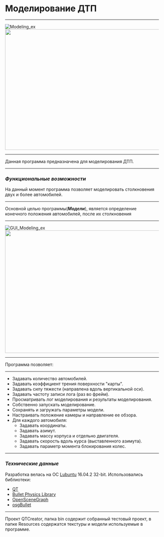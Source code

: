 # **Моделирование ДТП**
************
![Modeling_ex](https://3.downloader.disk.yandex.ru/preview/53c7124a9d241a7517f7ffc717f8affc623f2913e0455b09a8c40a373baaa67a/inf/e4yAmOpUdHfB_SQ08sGywY6RWpBdZTZ538chB57HiojmzNZ1ROP0K3sr0xEAeVKnbrwmFRqKUy-2uwGVyXgDlQ%3D%3D?uid=0&filename=1.png&disposition=inline&hash=&limit=0&content_type=image%2Fpng&tknv=v2&size=1165x786)
<img src="http://gifok.net/images/2017/08/27/311e40.gif" width="510" height="394"/>
*************
Данная программа предназначена для моделирования ДТП.
*********
### ***Функциональные возможности***

На данный момент программа позволяет моделировать столкновения двух и более автомобилей.
**********
Основной целью программы(***Модели***), является определение конечного положения автомобилей, после их столкновения
*********
![GUI_Modeling_ex](https://1.downloader.disk.yandex.ru/preview/1045ae80d56a9f9bd9cf463c736f5bc3bcb28205622cc25a0a15ed0234e66876/inf/e4yAmOpUdHfB_SQ08sGywc2CX730zv9CQXkRoEITuVEArzK1wcC9_jHBXemtSpedCCtJY9au3z_E3VcYBkHDEw%3D%3D?uid=0&filename=2.png&disposition=inline&hash=&limit=0&content_type=image%2Fpng&tknv=v2&size=1165x786)
<img src="http://gifok.net/images/2017/08/27/testCrash.gif" width="1165" height="400" align="center"/>

*********
Программа позволяет:
********
+ Задавать количество автомобилей.
+ Задавать коэффициент трения поверхности "карты".
+ Задавать силу тяжести (направлена вдоль вертикальной оси).
+ Задавать частоту записи лога (раз во фрейм).
+ Просматривать лог моделирования и результаты моделирования.
+ Собственно запускать моделирование.
+ Сохранять и загружать параметры модели.
+ Настраивать положение камеры и направление ее обзора.
+ Для каждого автомобиля:
  + Задавать координаты.
  + Задавать азимут.
  + Задавать массу корпуса и отдельно двигателя.
  + Задавать скорость вдоль курса (выставленного азимута).
  + Задавать параметр момента блокирования колес.
********
### ***Технические данные***
Разработка велась на ОС [Lubuntu](http://lubuntu.me) 16.04.2 32-bit. 
Использовались библиотеки:
* [QT](https://www.qt.io/ru/)
* [Bullet Physics Library](http://bulletphysics.org/wordpress/)
* [OpenSceneGraph](http://www.openscenegraph.org/)
* [osgBullet](http://osgbullet.vesuite.org/)
*********
Проект QTCreator, папка bin содержит собранный тестовый проект, в папке Resources содержатся текстуры и модели используемые в программе.



